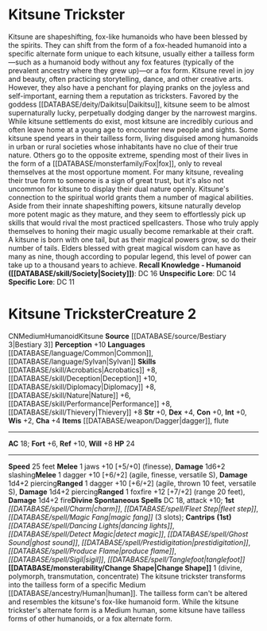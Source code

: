 ﻿---
ac: '18'
alignment: CN
all_resistance: null
burrow_speed: null
charisma: '+4'
climb_speed: null
constitution: '+0'
creature_ability:
- Change Shape
creature_family: '[[DATABASE/monsterfamily/Kitsune|Kitsune]]'
dexterity: '+4'
element: null
fly_speed: null
fortitude: '+6'
hardness: null
hp: '24'
id: '1209'
immunity: null
intelligence: '+0'
land_speed: '25'
language:
- '[[DATABASE/language/Common|Common]]'
- '[[DATABASE/language/Sylvan|Sylvan]]'
level: '2'
max_speed: '25'
name: Kitsune Trickster
perception: '+10'
rarity: Common
reflex: '+10'
resistance: null
rus_type_level: null
school: null
sense: null
size: Medium
skill:
- '[[DATABASE/skill/Acrobatics|Acrobatics]] +8'
- '[[DATABASE/skill/Deception|Deception]] +10'
- '[[DATABASE/skill/Diplomacy|Diplomacy]] +8'
- '[[DATABASE/skill/Nature|Nature]] +6'
- '[[DATABASE/skill/Performance|Performance]] +8'
- '[[DATABASE/skill/Thievery|Thievery]] +8'
source: '[[DATABASE/source/Bestiary 3|Bestiary 3]]'
speed:
- 25 feet
spell:
- '[[DATABASE/spell/Charm|Charm]]'
- '[[DATABASE/spell/Dancing Lights|DancingLights]]'
- '[[DATABASE/spell/Detect Magic|Detect Magic]]'
- '[[DATABASE/spell/Fleet Step|Fleet Step]]'
- '[[DATABASE/spell/Ghost Sound|GhostSound]]'
- '[[DATABASE/spell/Magic Fang|Magic Fang]]'
- '[[DATABASE/spell/Prestidigitation|Prestidigitation]]'
- '[[DATABASE/spell/Produce Flame|Produce Flame]]'
- '[[DATABASE/spell/Sigil|Sigil]]'
- '[[DATABASE/spell/Tanglefoot|Tanglefoot]]'
strength: '+0'
strength_req: '0'
strongest_save:
- Reflex
swim_speed: null
trait:
- '[[DATABASE/trait/Humanoid|Humanoid]]'
- '[[DATABASE/trait/Kitsune|Kitsune]]'
type: Creature
vision: null
weakest_save:
- Fortitude
weakness: null
will: '+8'
wisdom: '+2'

---
# Kitsune Trickster

Kitsune are shapeshifting, fox-like humanoids who have been blessed by the spirits. They can shift from the form of a fox-headed humanoid into a specific alternate form unique to each kitsune, usually either a tailless form—such as a humanoid body without any fox features (typically of the prevalent ancestry where they grew up)—or a fox form. Kitsune revel in joy and beauty, often practicing storytelling, dance, and other creative arts. However, they also have a penchant for playing pranks on the joyless and self-important, earning them a reputation as tricksters. Favored by the goddess [[DATABASE/deity/Daikitsu|Daikitsu]], kitsune seem to be almost supernaturally lucky, perpetually dodging danger by the narrowest margins.
 While kitsune settlements do exist, most kitsune are incredibly curious and often leave home at a young age to encounter new people and sights. Some kitsune spend years in their tailless form, living disguised among humanoids in urban or rural societies whose inhabitants have no clue of their true nature. Others go to the opposite extreme, spending most of their lives in the form of a [[DATABASE/monsterfamily/Fox|fox]], only to reveal themselves at the most opportune moment. For many kitsune, revealing their true form to someone is a sign of great trust, but it's also not uncommon for kitsune to display their dual nature openly.
 Kitsune's connection to the spiritual world grants them a number of magical abilities. Aside from their innate shapeshifting powers, kitsune naturally develop more potent magic as they mature, and they seem to effortlessly pick up skills that would rival the most practiced spellcasters. Those who truly apply themselves to honing their magic usually become remarkable at their craft.
 A kitsune is born with one tail, but as their magical powers grow, so do their number of tails. Elders blessed with great magical wisdom can have as many as nine, though according to popular legend, this level of power can take up to a thousand years to achieve.
**Recall Knowledge - Humanoid ([[DATABASE/skill/Society|Society]])**: DC 16
**Unspecific Lore**: DC 14
**Specific Lore**: DC 11

# Kitsune Trickster<span class="item-type">Creature 2</span>

<span class="trait-alignment item-trait">CN</span><span class="trait-size item-trait">Medium</span><span class="item-trait">Humanoid</span><span class="item-trait">Kitsune</span>
**Source** [[DATABASE/source/Bestiary 3|Bestiary 3]]
**Perception** +10
**Languages** [[DATABASE/language/Common|Common]], [[DATABASE/language/Sylvan|Sylvan]]
**Skills** [[DATABASE/skill/Acrobatics|Acrobatics]] +8, [[DATABASE/skill/Deception|Deception]] +10, [[DATABASE/skill/Diplomacy|Diplomacy]] +8, [[DATABASE/skill/Nature|Nature]] +6, [[DATABASE/skill/Performance|Performance]] +8, [[DATABASE/skill/Thievery|Thievery]] +8
**Str** +0, **Dex** +4, **Con** +0, **Int** +0, **Wis** +2, **Cha** +4
**Items** [[DATABASE/weapon/Dagger|dagger]], flute

---
**AC** 18; **Fort** +6, **Ref** +10, **Will** +8
**HP** 24

---
**Speed** 25 feet
<span class="in-box-ability">**Melee** <span class="action-icon">1</span> jaws +10 [+5/+0] (finesse), **Damage** 1d6+2 slashing</span><span class="in-box-ability">**Melee** <span class="action-icon">1</span> dagger +10 [+6/+2] (agile, finesse, versatile S), **Damage** 1d4+2 piercing</span><span class="in-box-ability">**Ranged** <span class="action-icon">1</span> dagger +10 [+6/+2] (agile, thrown 10 feet, versatile S), **Damage** 1d4+2 piercing</span><span class="in-box-ability">**Ranged** <span class="action-icon">1</span> foxfire +12 [+7/+2] (range 20 feet), **Damage** 1d4+2 fire</span>**Divine Spontaneous Spells** DC 18, attack +10; **1st** _[[DATABASE/spell/Charm|charm]]_, _[[DATABASE/spell/Fleet Step|fleet step]]_, _[[DATABASE/spell/Magic Fang|magic fang]]_ (3 slots); **Cantrips** **(1st)** _[[DATABASE/spell/Dancing Lights|dancing lights]]_, _[[DATABASE/spell/Detect Magic|detect magic]]_, _[[DATABASE/spell/Ghost Sound|ghost sound]]_, _[[DATABASE/spell/Prestidigitation|prestidigitation]]_, _[[DATABASE/spell/Produce Flame|produce flame]]_, _[[DATABASE/spell/Sigil|sigil]]_, _[[DATABASE/spell/Tanglefoot|tanglefoot]]_
<span class="in-box-ability">**[[DATABASE/monsterability/Change Shape|Change Shape]]** <span class="action-icon">1</span> (divine, polymorph, transmutation, concentrate) The kitsune trickster transforms into the tailless form of a specific Medium [[DATABASE/ancestry/Human|human]]. The tailless form can't be altered and resembles the kitsune's fox-like humanoid form. While the kitsune trickster's alternate form is a Medium human, some kitsune have tailless forms of other humanoids, or a fox alternate form.</span>